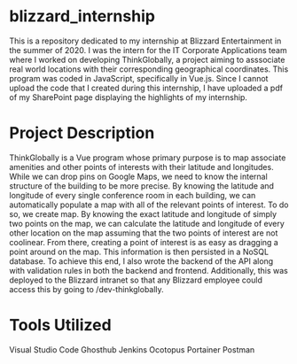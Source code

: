 # blizzard_internship
This is a repository dedicated to my internship at Blizzard Entertainment in the summer of 2020. I was the intern for the IT Corporate Applications team where I worked on developing ThinkGlobally, a project aiming to asssociate real world locations with their corresponding geographical coordinates. This program was coded in JavaScript, specifically in Vue.js. Since I cannot upload the code that I created during this internship, I have uploaded a pdf of my SharePoint page displaying the highlights of my internship. 

# Project Description
ThinkGlobally is a Vue program whose primary purpose is to map associate amenities and other points of interests with their latitude and longitudes. While we can drop pins on Google Maps, we need to know the internal structure of the building to be more precise. By knowing the latitude and longitude of every single conference room in each building, we can automatically populate a map with all of the relevant points of interest. To do so, we create map. By knowing the exact latitude and longitude of simply two points on the map, we can calculate the latitude and longitude of every other location on the map assuming that the two points of interest are not coolinear. From there, creating a point of interest is as easy as dragging a point around on the map. This information is then persisted in a NoSQL database. To achieve this end, I also wrote the backend of the API along with validation rules in both the backend and frontend. Additionally, this was deployed to the Blizzard intranet so that any Blizzard employee could access this by going to /dev-thinkglobally. 

# Tools Utilized
Visual Studio Code
Ghosthub
Jenkins
Ocotopus
Portainer
Postman

